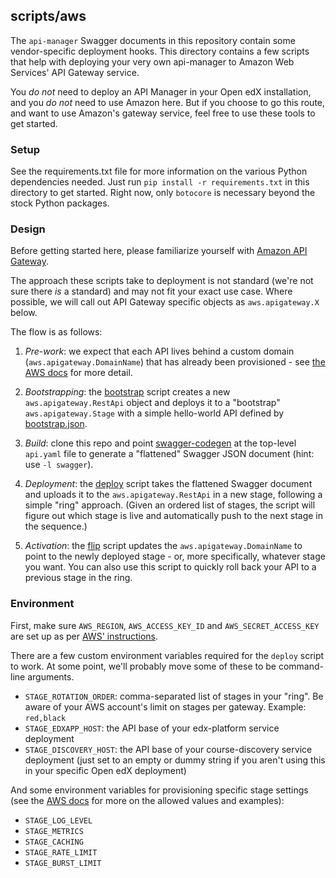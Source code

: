 ## scripts/aws
The `api-manager` Swagger documents in this repository contain some vendor-specific deployment hooks. This directory contains a few scripts that help with deploying your very own api-manager to Amazon Web Services' API Gateway service.

You *do not* need to deploy an API Manager in your Open edX installation, and you *do not* need to use Amazon here. But if you choose to go this route, and want to use Amazon's gateway service, feel free to use these tools to get started.

### Setup
See the requirements.txt file for more information on the various Python dependencies needed. Just run `pip install -r requirements.txt` in this directory to get started. Right now, only `botocore` is necessary beyond the stock Python packages.

### Design
Before getting started here, please familiarize yourself with [Amazon API Gateway](https://aws.amazon.com/api-gateway/).

The approach these scripts take to deployment is not standard (we're not sure there _is_ a standard) and may not fit your exact use case. Where possible, we will call out API Gateway specific objects as `aws.apigateway.X` below.

The flow is as follows:

1. *Pre-work*: we expect that each API lives behind a custom domain (`aws.apigateway.DomainName`) that has already been provisioned - see [the AWS docs](http://docs.aws.amazon.com/apigateway/latest/developerguide/how-to-custom-domains.html) for more detail.

2. *Bootstrapping*: the [bootstrap](bootstrap.py) script creates a new `aws.apigateway.RestApi` object and deploys it to a "bootstrap" `aws.apigateway.Stage` with a simple hello-world API defined by [bootstrap.json](bootstrap.json).

3. *Build*: clone this repo and point [swagger-codegen](https://github.com/swagger-api/swagger-codegen) at the top-level `api.yaml` file to generate a "flattened" Swagger JSON document (hint: use `-l swagger`).

4. *Deployment*: the [deploy](deploy.py) script takes the flattened Swagger document and uploads it to the `aws.apigateway.RestApi` in a new stage, following a simple "ring" approach. (Given an ordered list of stages, the script will figure out which stage is live and automatically push to the next stage in the sequence.)

5. *Activation*: the [flip](flip.py) script updates the `aws.apigateway.DomainName` to point to the newly deployed stage - or, more specifically, whatever stage you want. You can also use this script to quickly roll back your API to a previous stage in the ring.

### Environment
First, make sure `AWS_REGION`, `AWS_ACCESS_KEY_ID` and `AWS_SECRET_ACCESS_KEY` are set up as per [AWS' instructions](http://boto3.readthedocs.org/en/latest/guide/configuration.html#environment-variables).

There are a few custom environment variables required for the `deploy` script to work. At some point, we'll probably move some of these to be command-line arguments.
* `STAGE_ROTATION_ORDER`: comma-separated list of stages in your "ring". Be aware of your AWS account's limit on stages per gateway. Example: `red,black`
* `STAGE_EDXAPP_HOST`: the API base of your edx-platform service deployment
* `STAGE_DISCOVERY_HOST`: the API base of your course-discovery service deployment (just set to an empty or dummy string if you aren't using this in your specific Open edX deployment)

And some environment variables for provisioning specific stage settings (see the [AWS docs](http://docs.aws.amazon.com/apigateway/latest/developerguide/how-to-stage-settings.html) for more on the allowed values and examples):
* `STAGE_LOG_LEVEL`
* `STAGE_METRICS`
* `STAGE_CACHING`
* `STAGE_RATE_LIMIT`
* `STAGE_BURST_LIMIT`
